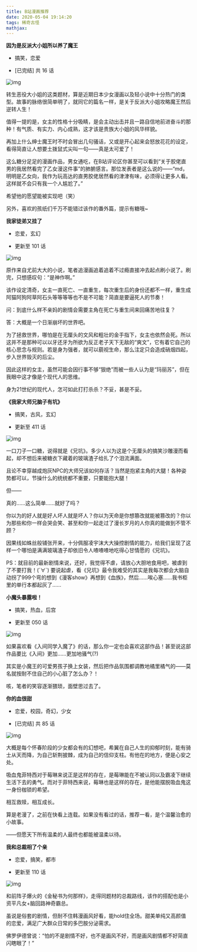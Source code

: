 ```yaml
---
title: B站漫画推荐
date: 2020-05-04 19:14:20
tags: 稀奇古怪
mathjax: 
---
```


**因为是反派大小姐所以养了魔王**

- 搞笑，恋爱

- [已完结] 共 16 话

![img](https://i0.hdslb.com/bfs/manga-static/8e3300b83e7dbaa9005d6a34ef7df5ec61e7dfb0.jpg@300w.jpg)

转生恶役大小姐的这类题材，算是近期日本少女漫画以及轻小说中十分热门的类型。故事的脉络很简单明了，就同它的篇名一样，是关于反派大小姐攻略魔王然后逆转人生！

值得一提的是，女主的性格十分吸睛，是会主动出击并且一路自信地前进奋斗的那种！有气质、有实力、内心成熟，这才该是贵族大小姐的风华样貌。

再加上什么绅士魔王时不时会冒出几句骚话，又或是开心起来会怒放花花的设定，看得简直让人想要土拨鼠式尖叫一句——真是太可爱了！

这么糖分足足的漫画作品，男女通吃，在B站评论区你甚至可以看到“关于胶佬直男的我居然看完了乙女漫这件事”的肺腑感言。那位发表者是这么说的——“md，明明是乙女向，我作为玩高达的直男胶佬居然看的津津有味，必须得让更多人看。这样就不会只有我一个人尴尬了。”

希望他的愿望能被实现吧（笑）

另外，喜欢的孩纸们千万不能错过该作的番外篇，提示有糖哦~

**我家徒弟又挂了**

- 恋爱，玄幻

- 更新至 101 话

![img](https://i0.hdslb.com/bfs/manga-static/a18c541d8ebaf355e999aef72ecf7ec85cbed3e4.jpg@300w.jpg)

原作来自尤前大大的小说，笔者追漫画追着追着不过瘾直接冲去起点刷小说了。刷完，只想感叹句：“是神作啊。”

该作设定清奇，女主一直死亡、一直重生，每次重生后的身份还都不一样，重生成阿猫阿狗阿草阿石头等等等等也不是不可能？简直是要逼死人的节奏！

问：到底什么样不亲妈的剧情会需要主角在死亡与重生间来回痛苦地往复？

答：大概是一个日渐崩坏的世界吧。

为了拯救世界，哪怕是在无厘头的文风和粗壮的金手指下，女主也依然会死。所以这并不是那种可以以牙还牙为所欲为反正老子天下无敌的“爽文”，它有着它自己的核心思念与规则。若是身为强者，就可以藐视生命，那么注定只会造成硝烟四起，步入世界毁灭的后尘。

因此这样的女主，虽然可能会因行事不够“狠绝”而被一些人认为是“玛丽苏”，但在我眼中这才像是个现代人的思维。

身为21世纪的现代人，怎可如此打打杀杀？不妥，甚是不妥。

**《我家大师兄脑子有坑》**

- 搞笑，古风，玄幻

- 更新至 411 话

![img](https://i0.hdslb.com/bfs/manga-static/2dfdb4232707c24948c2adc4aed7c2aa0fa62c2c.jpg@300w.jpg)

一口刀子一口糖，说得就是《兄坑》。多少人以为这是个无厘头的搞笑沙雕漫而看起，却不想后来被糖衣下藏着的玻璃渣子给扎了个泪流满面。

且论不幸穿越成炮灰NPC的大师兄该如何存活？当然是抱紧主角的大腿！各种姿势都可以，节操什么的统统都不重要，只要能抱大腿！

但——

真的……这么简单……就好了吗？

你以为的好人就是好人坏人就是坏人？你以为天命是你想篡改就能被篡改的？你以为那些和你一样会哭会笑、甚至和你一起走过了漫长岁月的人你真的能做到不管不顾？

因果线如蛛丝般铺张开来，十分佩服凌宇沫大大操控剧情的能力，给我们呈现了这样一个哪怕是满满玻璃渣子却依旧令人喳喳喳地吃得心甘情愿的《兄坑》。

PS：就目前的最新剧情来说，还好，我觉得不虐，请放心大胆地食用吧，被虐到了不要打我！(´∀`) 要说起虐，看《兄坑》最令我难受的其实是我每次都会大脑自动拐了999个弯的想到《漫客show》再想到《血族》，然后……唉心塞……我书柜里的单行本都起灰了……

**小魔头暴露啦！**

- 搞笑，热血，后宫

- 更新至 050 话

![img](https://i0.hdslb.com/bfs/manga-static/b8a105199e271739ff975930d3c386c78a826d81.jpg@300w.jpg)

如果喜欢看《入间同学入魔了》的话，那么你一定也会喜欢这部作品！甚至说这部作品要比《入间》更加……更加地骚气(?)

其实是小魔王的可爱男孩子换上女装，然后把作品氛围都调教地橘里橘气的——莫名就按耐不住自己的小心脏了怎么办？！

咳，笔者的笑容逐渐猥琐，面壁思过去了。

**你的血很甜**

- 恋爱，校园，奇幻，少女

- [已完结] 共 85 话

![img](https://i0.hdslb.com/bfs/manga-static/f0edad8a24859563c0d3a5b42cad21bce315677d.jpg@300w.jpg)

大概是每个怀春阶段的少女都会有的幻想吧，希翼在自己人生的抑郁时刻，能有骑士从天而降，为自己斩荆披棘，成为自己的信仰支柱。有他在的地方，便是心安之处。

吸血鬼菲特西对于莓琳来说正是这样的存在，是莓琳能在不被认同以及霸凌下继续生活下去的勇气。而对于菲特西来说，莓琳也是这样的存在，是他能摆脱吸血鬼这一身份枷锁的希望。

相互救赎，相互成长。

算是老漫了，之前在快看上连载。如果没有看过的话，推荐一看，是个温馨治愈的小故事。

——但愿天下所有温柔的人最终也都能被温柔以待。

**我和总裁相了个亲**

- 恋爱，搞笑，都市

- 更新至 110 话

![img](https://i0.hdslb.com/bfs/manga-static/c614a518fd9ee25a0afefbb9e630ed5e72746873.jpg@300w.jpg)

和前阵子爆火的《金秘书为何那样》，走得同题材的总裁路线，该作的搭配也是小资平凡女+脑回路神奇霸总。

虽说是俗套的剧情，但耐不住韩漫画风好看，能hold住全场。甜美单纯又高颜值的恋爱，满足广大群众日常的多巴胺分泌需求。

佛罗伊德曾说：“怕的不是剧情不好，也不是画风不好，而是画风剧情都不好简直闪瞎眼了！”

